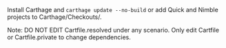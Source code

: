 Install Carthage and `carthage update --no-build` or add Quick and Nimble projects to Carthage/Checkouts/.

Note: DO NOT EDIT Cartfile.resolved under any scenario. Only edit Cartfile or Cartfile.private to change dependencies.